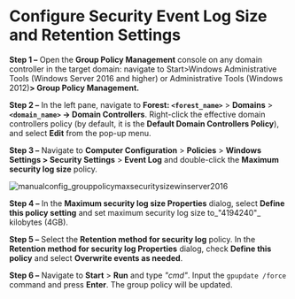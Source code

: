 # Configure Security Event Log Size and Retention Settings

__Step 1 –__ Open the __Group Policy Management__ console on any domain controller in the target domain: navigate to Start>Windows Administrative Tools (Windows Server 2016 and higher) or Administrative Tools (Windows 2012)__> Group Policy Management.__

__Step 2 –__ In the left pane, navigate to __Forest: `<forest_name>`__ > __Domains__ > __`<domain_name>` → Domain Controllers__. Right-click the effective domain controllers policy (by default, it is the __Default Domain Controllers Policy__), and select __Edit__ from the pop-up menu.

__Step 3 –__ Navigate to __Computer Configuration__ > __Policies__ > __Windows Settings > Security Settings__ >  __Event Log__ and double-click the __Maximum security log size__ policy.

![manualconfig_grouppolicymaxsecuritysizewinserver2016](/img/product_docs/1secure/configuration/logonactivity/manualconfig_grouppolicymaxsecuritysizewinserver2016.png)

__Step 4 –__ In the __Maximum security log size Properties__ dialog, select __Define this policy setting__ and set maximum security log size to_"4194240"_ kilobytes (4GB).

__Step 5 –__ Select the __Retention method for security log__ policy. In the __Retention method for security log Properties__ dialog, check __Define this policy__ and select __Overwrite events as needed__.

__Step 6 –__ Navigate to __Start__ > __Run__ and type _"cmd"_. Input the ```gpupdate /force``` command and press __Enter__. The group policy will be updated.
